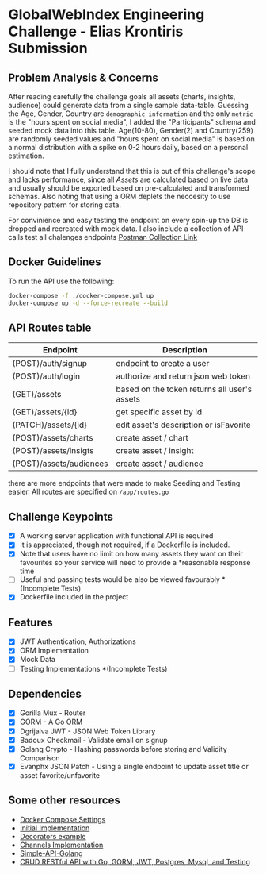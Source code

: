# GlobalWebIndex Engineering Challenge - Elias Krontiris Submission

## Problem Analysis & Concerns

After reading carefully the challenge goals all assets (charts, insights, audience) could generate data from a single sample data-table. Guessing the Age, Gender, Country are `demographic information` and the only `metric` is the "hours spent on social media", I added the "Participants" schema and seeded mock data into this table.
Age(10-80), Gender(2) and Country(259) are randomly seeded values and "hours spent on social media" is based on a normal distribution with a spike on 0-2 hours daily, based on a personal estimation.

I should note that I fully understand that this is out of this challenge's scope and lacks performance, since all *Assets* are calculated based on live data and usually should be exported based on pre-calculated and transformed schemas.
Also noting that using a ORM deplets the neccesity to use repository pattern for storing data.

For convinience and easy testing the endpoint on every spin-up the DB is dropped and recreated with mock data.
I also include a collection of API calls test all chalenges endpoints [Postman Collection Link](https://www.getpostman.com/collections/dd8e929f0dd1124fbb3a)

## Docker Guidelines

To run the API use the following:

```bash
docker-compose -f ./docker-compose.yml up
docker-compose up -d --force-recreate --build
```

## API Routes table

Endpoint                                        | Description
------------                                    | -------------
(POST)/auth/signup                              | endpoint to create a user
(POST)/auth/login                               | authorize and return json web token
(GET)/assets                                    | based on the token returns all user's assets
(GET)/assets/{id}                               | get specific asset by id
(PATCH)/assets/{id}                             | edit asset's description or isFavorite
(POST)/assets/charts                            | create asset / chart
(POST)/assets/insigts                           | create asset / insight
(POST)/assets/audiences                         | create asset / audience



there are more endpoints that were made to make Seeding and Testing easier. All routes are specified on `/app/routes.go`

## Challenge Keypoints

- [x] A working server application with functional API is required
- [x] It is appreciated, though not required, if a Dockerfile is included.
- [x] Note that users have no limit on how many assets they want on their favourites so your service will need to provide a *reasonable response time
- [ ] Useful and passing tests would be also be viewed favourably *(Incomplete Tests)
- [x] Dockerfile included in the project

## Features

- [x] JWT Authentication, Authorizations
- [x] ORM Implementation
- [x] Mock Data
- [ ] Testing Implementations *(Incomplete Tests)

## Dependencies

- [x] Gorilla Mux - Router
- [x] GORM - A Go ORM
- [x] Dgrijalva JWT - JSON Web Token Library
- [x] Badoux Checkmail - Validate email on signup
- [x] Golang Crypto - Hashing passwords before storing  and Validity Comparison
- [x] Evanphx JSON Patch - Using a single endpoint to update asset title or asset favorite/unfavorite

## Some other resources

- [Docker Compose Settings](https://github.com/kisulken/bulletinApi/blob/master/docker-compose.yml)
- [Initial Implementation](https://github.com/dedidot/simple-api-golang)
- [Decorators example](https://gist.github.com/thomasdarimont/31b26f782644c92effd0df3f7b64ef5d)
- [Channels Implementation](https://www.youtube.com/watch?v=7DXQH7bMvZ8)
- [Simple-API-Golang](github.com/mingrammer/go-todo-rest-api-example)
- [CRUD RESTful API with Go, GORM, JWT, Postgres, Mysql, and Testing](https://github.com/victorsteven/Go-JWT-Postgres-Mysql-Restful-API)
